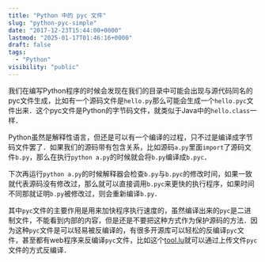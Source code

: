 ```yaml
---
title: "Python 中的 pyc 文件"
slug: "python-pyc-simple"
date: "2017-12-23T15:44:00+0000"
lastmod: "2025-01-17T01:46:16+0000"
draft: false
tags:
  - "Python"
visibility: "public"
---
```

我们在编写Python程序的时候会发现在我们的目录中可能会出现与源代码同名的pyc文件生成，比如有一个源码文件是`hello.py`那么可能会生成一个`hello.pyc`文件出来．这个pyc文件是Python的字节码文件，就类似于Java中的`hello.class`一样．

Python虽然是解释性语言，但还是可以有一个编译的过程，只不过是编译成字节码文件罢了．如果我们的源码带有包含关系，比如源码`a.py`里面`import`了源码文件`b.py`，那么在执行`python a.py`的时候就会将`b.py`编译成`b.pyc`．

下次再运行`python a.py`的时候解释器会检查`b.py`与`b.pyc`的修改时间，如果一致就代表源码没有修改过，那么就可以直接调用`b.pyc`来更快的执行程序，如果时间不同那就证明`b.py`被修改过，则会重新编译`b.py`．

其中`pyc`文件的主要作用是用来加快程序执行速度的，虽然编译出来的`pyc`是二进制文件，不能看到内部的内容，但是还是不要把这种方式作为保护源码的方法．因为这种`pyc`文件是可以轻易被反编译的，有很多开源库可以轻松的反编译`pyc`文件，甚至都有web程序来反编译`pyc`文件，比如这个[tool.lu](<https://tool.lu/pyc/>)就可以通过上传文件`pyc`文件的方式反编译．
